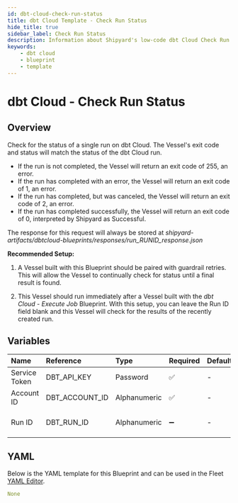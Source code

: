 ```yaml
---
id: dbt-cloud-check-run-status
title: dbt Cloud Template - Check Run Status
hide_title: true
sidebar_label: Check Run Status
description: Information about Shipyard's low-code dbt Cloud Check Run Status blueprint. Check the status of a specific dbt Cloud run and return with the final status. 
keywords:
    - dbt cloud
    - blueprint
    - template
---
```


# dbt Cloud - Check Run Status

## Overview
Check for the status of a single run on dbt Cloud. The Vessel's exit code and status will match the status of the dbt Cloud run. 

- If the run is not completed, the Vessel will return an exit code of 255, an error.
- If the run has completed with an error, the Vessel will return an exit code of 1, an error.
- If the run has completed, but was canceled, the Vessel will return an exit code of 2, an error.
- If the run has completed successfully, the Vessel will return an exit code of 0, interpreted by Shipyard as Successful.

The response for this request will always be stored at _shipyard-artifacts/dbtcloud-blueprints/responses/run_RUNID_response.json_

**Recommended Setup:**

1. A Vessel built with this Blueprint should be paired with guardrail retries. This will allow the Vessel to continually check for status until a final result is found.

2. This Vessel should run immediately after a Vessel built with the _dbt Cloud - Execute Job_ Blueprint. With this setup, you can leave the Run ID field blank and this Vessel will check for the results of the recently created run.


## Variables

| Name | Reference | Type | Required | Default | Options | Description |
|:-----|:----------|:-----|:---------|:--------|:--------|:------------|
| Service Token | DBT_API_KEY  | Password |:white_check_mark: | - | - | Your unique service token for dbt Cloud. Instructions for how to get this token can be found in the authorization documentation. |
| Account ID | DBT_ACCOUNT_ID  | Alphanumeric |:white_check_mark: | - | - | Your unique Account ID, found in the URL of dbt Cloud. https://cloud.getdbt.com/#/accounts/ACCOUNT_ID/projects/PROJECT_ID/dashboard/ |
| Run ID | DBT_RUN_ID  | Alphanumeric |:heavy_minus_sign: | - | - | The ID of a specific job you want to run, found in the URL of dbt Cloud. https://cloud.getdbt.com/#/accounts/ACCOUNT_ID/projects/PROJECT_ID/runs/RUN_ID/. If left blank, will try to find the run ID from an "Execute Job" Vessel that ran upstream. |

## YAML
Below is the YAML template for this Blueprint and can be used in the Fleet [YAML Editor](../../reference/fleets/yaml-editor.md).
```yaml
None
```
